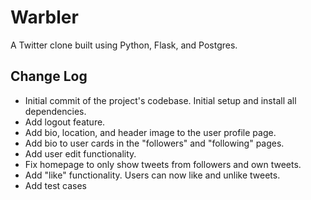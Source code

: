 # Warbler 
A Twitter clone built using Python, Flask, and Postgres. 

## Change Log
- Initial commit of the project's codebase. Initial setup and install all dependencies.
- Add logout feature.
- Add bio, location, and header image to the user profile page. 
- Add bio to user cards in the "followers" and "following" pages.
- Add user edit functionality.
- Fix homepage to only show tweets from followers and own tweets.
- Add "like" functionality. Users can now like and unlike tweets. 
- Add test cases 
